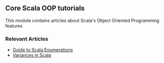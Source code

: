## Core Scala OOP tutorials

This module contains articles about Scala's Object Oriented Programming features

### Relevant Articles

- [Guide to Scala Enumerations](https://baeldung.com/scala/enumerations)
- [Variances in Scala](https://www.baeldung.com/scala/variances)
